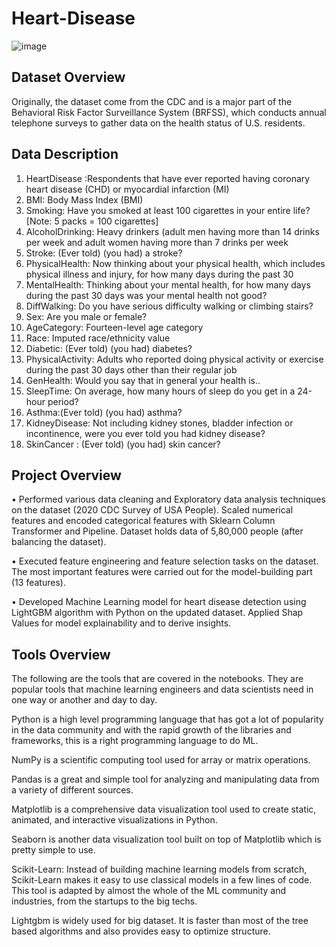 # Heart-Disease
![image](https://user-images.githubusercontent.com/85442734/161431719-7c412367-c441-424e-a94b-6a15bb7b0656.png)


## Dataset Overview
Originally, the dataset come from the CDC and is a major part of the Behavioral Risk Factor 
Surveillance System (BRFSS), which conducts annual telephone surveys to gather data on the health status of U.S. residents.


## Data Description 
       
1. HeartDisease :Respondents that have ever reported having coronary heart disease (CHD) or myocardial infarction (MI) 
2. BMI: Body Mass Index (BMI)
3. Smoking: Have you smoked at least 100 cigarettes in your entire life? [Note: 5 packs = 100 cigarettes]
4. AlcoholDrinking: Heavy drinkers (adult men having more than 14 drinks per week and adult women having more than 7 drinks per week
5. Stroke: (Ever told) (you had) a stroke?
6. PhysicalHealth: Now thinking about your physical health, which includes physical illness and injury, for how many days during the past 30
7. MentalHealth: Thinking about your mental health, for how many days during the past 30 days was your mental health not good?
8. DiffWalking: Do you have serious difficulty walking or climbing stairs?
9. Sex: Are you male or female?
10. AgeCategory: Fourteen-level age category
11. Race: Imputed race/ethnicity value
12. Diabetic: (Ever told) (you had) diabetes?
13. PhysicalActivity: Adults who reported doing physical activity or exercise during the past 30 days other than their regular job
14. GenHealth: Would you say that in general your health is..
15. SleepTime: On average, how many hours of sleep do you get in a 24-hour period?
16. Asthma:(Ever told) (you had) asthma?
17. KidneyDisease: Not including kidney stones, bladder infection or incontinence, were you ever told you had kidney disease?
18. SkinCancer : (Ever told) (you had) skin cancer?


## Project Overview
• Performed various data cleaning and Exploratory data analysis techniques on the dataset (2020 CDC
Survey of USA People). Scaled numerical features and encoded categorical features with Sklearn
Column Transformer and Pipeline. Dataset holds data of 5,80,000 people (after balancing the dataset).

• Executed feature engineering and feature selection tasks on the dataset. The most important features were carried out for the model-building part (13 features).

• Developed Machine Learning model for heart disease detection using LightGBM algorithm with
Python on the updated dataset. Applied Shap Values for model explainability and to derive insights.


## Tools Overview 
The following are the tools that are covered in the notebooks. They are popular tools that machine learning engineers and data scientists need in one way or another and day to day.

Python is a high level programming language that has got a lot of popularity in the data community and with the rapid growth of the libraries and frameworks, this is a right programming language to do ML.

NumPy is a scientific computing tool used for array or matrix operations.

Pandas is a great and simple tool for analyzing and manipulating data from a variety of different sources.

Matplotlib is a comprehensive data visualization tool used to create static, animated, and interactive visualizations in Python.

Seaborn is another data visualization tool built on top of Matplotlib which is pretty simple to use.

Scikit-Learn: Instead of building machine learning models from scratch, Scikit-Learn makes it easy to use classical models in a few lines of code. This tool is adapted by almost the whole of the ML community and industries, from the startups to the big techs.

Lightgbm is widely used for big dataset. It is faster than most of the tree based algorithms and also provides easy to optimize structure. 
